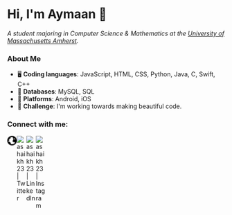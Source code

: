 <h1>Hi, I'm Aymaan 🐧</h1>

<p><em>A student majoring in Computer Science & Mathematics at the <a href="https://www.cics.umass.edu/">University of Massachusetts Amherst</a>.</em></p>

### About Me
- 🖥️ **Coding languages**: JavaScript, HTML, CSS, Python, Java, C, Swift, C++
- 💾 **Databases**: MySQL, SQL
- 📱 **Platforms**: Android, iOS
- 🚀 **Challenge**: I'm working towards making beautiful code.

### Connect with me:
[<img align="left" alt="ashaikh23.github.io" width="22px" src="https://raw.githubusercontent.com/iconic/open-iconic/master/svg/globe.svg" />][website]
[<img align="left" alt="ashaikh23 | Twitter" width="22px" src="https://cdn.jsdelivr.net/npm/simple-icons@v3/icons/twitter.svg" />][twitter]
[<img align="left" alt="ashaikh23 | LinkedIn" width="22px" src="https://cdn.jsdelivr.net/npm/simple-icons@v3/icons/linkedin.svg" />][linkedin]
[<img align="left" alt="ashaikh23 | Instagram" width="22px" src="https://cdn.jsdelivr.net/npm/simple-icons@v3/icons/instagram.svg" />][instagram]

<br/>

[website]: https://ashaikh23.github.io
[twitter]: https://twitter.com/aymaans23
[instagram]: https://instagram.com/aymaanshaikh23
[linkedin]: https://linkedin.com/in/aymaan-shaikh
